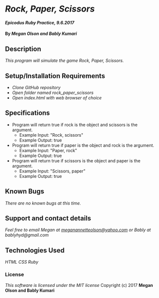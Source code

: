 # _Rock, Paper, Scissors_

#### _Epicodus Ruby Practice, 9.6.2017_

#### By _**Megan Olson and Bably Kumari**_

## Description

_This program will simulate the game Rock, Paper, Scissors._

## Setup/Installation Requirements

* _Clone GitHub repository_
* _Open folder named rock_paper_scissors_
* _Open index.html with web browser of choice_

## Specifications

* Program will return true if rock is the object and scissors is the argument.
  * Example Input: "Rock, scissors"
  * Example Output: true
* Program will return true if paper is the object and rock is the argument.
  * Example Input: "Paper, rock"
  * Example Output: true
* Program will return true if scissors is the object and paper is the argument.
  * Example Input: "Scissors, paper"
  * Example Output: true


## Known Bugs

_There are no known bugs at this time._

## Support and contact details

_Feel free to email Megan at meganannetteolson@yahoo.com or Bably at bablyhyd@gmail.com_

## Technologies Used

_HTML CSS Ruby_

### License

*This software is licensed under the MIT license*
 Copyright (c) 2017 **Megan Olson and Bably Kumari**
